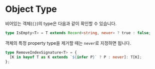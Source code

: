 # Object Type

비어있는 객체(`{}`)의 type은 다음과 같이 확인할 수 있습니다.

```ts
type IsEmpty<T> = T extends Record<string, never> ? true : false;
```

객체의 특정 property type을 제거할 때는 `never`로 지정하면 됩니다.

```ts
type RemoveIndexSignature<T> = {
  [K in keyof T as K extends `${infer P}` ? P : never]: T[K];
};
```
